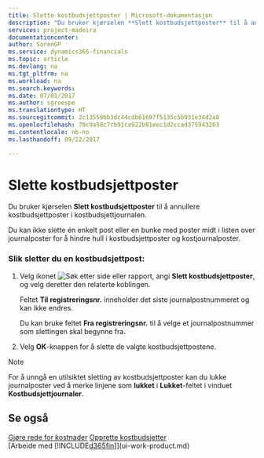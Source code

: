 ```yaml
---
title: Slette kostbudsjettposter | Microsoft-dokumentasjon
description: "Du bruker kjørselen **Slett kostbudsjettposter** til å annullere kostbudsjettposter i kostbudsjettjournalen."
services: project-madeira
documentationcenter: 
author: SorenGP
ms.service: dynamics365-financials
ms.topic: article
ms.devlang: na
ms.tgt_pltfrm: na
ms.workload: na
ms.search.keywords: 
ms.date: 07/01/2017
ms.author: sgroespe
ms.translationtype: HT
ms.sourcegitcommit: 2c13559bb3dc44cdb61697f5135c5b931e34d2a8
ms.openlocfilehash: 79c9a58c7cb91ce922b81eec1d2ccad375943203
ms.contentlocale: nb-no
ms.lasthandoff: 09/22/2017

---
```

# <a name="how-to-delete-cost-budget-entries"></a>Slette kostbudsjettposter
Du bruker kjørselen **Slett kostbudsjettposter** til å annullere kostbudsjettposter i kostbudsjettjournalen.  

Du kan ikke slette én enkelt post eller en bunke med poster midt i listen over journalposter for å hindre hull i kostbudsjettposter og kostjournalposter.  

### <a name="to-delete-a-cost-budget-entry"></a>Slik sletter du en kostbudsjettpost:  

1.  Velg ikonet ![Søk etter side eller rapport](media/ui-search/search_small.png "Ikonet Søk etter side eller rapport"), angi **Slett kostbudsjettposter**, og velg deretter den relaterte koblingen.  

    Feltet **Til registreringsnr.** inneholder det siste journalpostnummeret og kan ikke endres.  

    Du kan bruke feltet **Fra registreringsnr.** til å velge et journalpostnummer som slettingen skal begynne fra.  
2.  Velg **OK**-knappen for å slette de valgte kostbudsjettpostene.  

> [!NOTE]  
>  For å unngå en utilsiktet sletting av kostbudsjettposter kan du lukke journalposter ved å merke linjene som **lukket** i **Lukket**-feltet i vinduet **Kostbudsjettjournaler**.  

## <a name="see-also"></a>Se også  
[Gjøre rede for kostnader](finance-manage-cost-accounting.md)
[Opprette kostbudsjetter](finance-create-cost-budgets.md)  
[Arbeide med [!INCLUDE[d365fin](includes/d365fin_md.md)]](ui-work-product.md)

